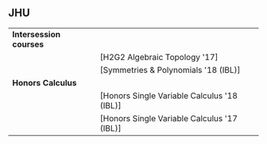 ## JHU
|                          |                                              |
|--------------------------|----------------------------------------------|
| **Intersession courses** |                                              |
|                          | [H2G2 Algebraic Topology \'17]               |
|                          | [Symmetries & Polynomials \'18 (IBL)]        |
| **Honors Calculus**      |                                              |
|                          | [Honors Single Variable Calculus \'18 (IBL)] |
|                          | [Honors Single Variable Calculus \'17 (IBL)] |
